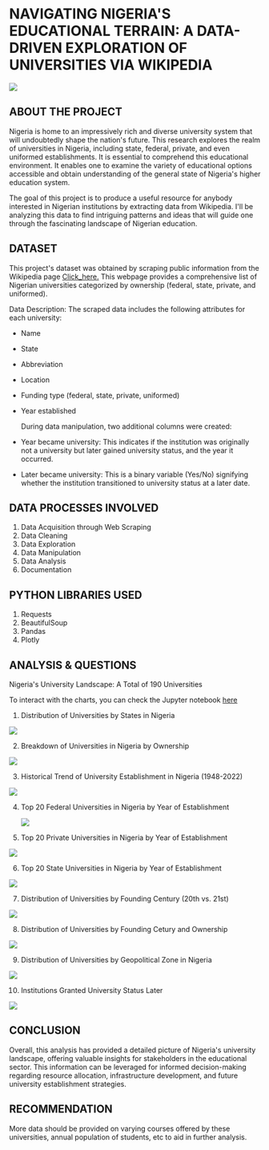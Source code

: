 # NAVIGATING NIGERIA'S EDUCATIONAL TERRAIN: A DATA-DRIVEN EXPLORATION OF UNIVERSITIES VIA WIKIPEDIA

![](Nigerian_Universities_new.jpg)

## ABOUT THE PROJECT

Nigeria is home to an impressively rich and diverse university system that will undoubtedly shape the nation's future. This research explores the realm of universities in Nigeria, including state, federal, private, and even uniformed establishments. It is essential to comprehend this educational environment. It enables one to examine the variety of educational options accessible and obtain understanding of the general state of Nigeria's higher education system.

The goal of this project is to produce a useful resource for anybody interested in Nigerian institutions by extracting data from Wikipedia. I'll be analyzing this data to find intriguing patterns and ideas that will guide one through the fascinating landscape of Nigerian education.


## DATASET

This project's dataset was obtained by scraping public information from the Wikipedia page [Click_here.](https://en.wikipedia.org/wiki/List_of_universities_in_Nigeria) This webpage provides a comprehensive list of Nigerian universities categorized by ownership (federal, state, private, and uniformed).

Data Description: The scraped data includes the following attributes for each university:
- Name
- State
- Abbreviation
- Location
- Funding type (federal, state, private, uniformed)
- Year established

  During data manipulation, two additional columns were created:
- Year became university: This indicates if the institution was originally not a university but later gained university status, and the year it occurred.
- Later became university: This is a binary variable (Yes/No) signifying whether the institution transitioned to university status at a later date.


## DATA PROCESSES INVOLVED

1. Data Acquisition through Web Scraping
2. Data Cleaning
3. Data Exploration
4. Data Manipulation
5. Data Analysis 
6. Documentation

## PYTHON LIBRARIES USED
1. Requests
2. BeautifulSoup
3. Pandas
4. Plotly

## ANALYSIS & QUESTIONS

Nigeria's University Landscape: A Total of 190 Universities

To interact with the charts, you can check the Jupyter notebook [here](https://colab.research.google.com/drive/1QFCnd0N8ZsdZxHiTsRHZcpgBWm_cKMum?usp=sharing )

1. Distribution of Universities by States in Nigeria

  ![](1_Distribution_of_Universities_by_States_in_Nigeria.png)



2. Breakdown of Universities in Nigeria by Ownership

  ![](2_Breakdown_of_Universities_in_Nigeria_by_Ownership.png)



3. Historical Trend of University Establishment in Nigeria (1948-2022)

  ![](3_Historical_Trend_of_University_Establishment_in_Nigeria_(1948-2022).png)



4. Top 20 Federal Universities in Nigeria by Year of Establishment

   ![](4_Top_20_Federal_Universities_in_Nigeria_by_Year_of_Establishment.png)



5. Top 20 Private Universities in Nigeria by Year of Establishment

  ![](5_Top_20_Private_Universities_in_Nigeria_by_Year_of_Establishment.png)



6. Top 20 State Universities in Nigeria by Year of Establishment

  ![](6_Top_20_State_Universities_in_Nigeria_by_Year_of_Establishment.png)



7. Distribution of Universities by Founding Century (20th vs. 21st)

![](7_Distribution_of_Universities_by_Founding_Century_(20th_vs_21st).png.png)



8. Distribution of Universities by Founding Cetury and Ownership

  ![](8_Distribution_of_Universities_by_Founding_Century_and_Ownership.png)



9. Distribution of Universities by Geopolitical Zone in Nigeria

  ![](9_Distribution_of_Universities_by_Geopolitical_Zone_in_Nigeria.png)



10. Institutions Granted University Status Later

  ![](10_Institutions_Granted_University_Status_Later.png)


## CONCLUSION
Overall, this analysis has provided a detailed picture of Nigeria's university landscape, offering valuable insights for stakeholders in the educational sector. This information can be leveraged for informed decision-making regarding resource allocation, infrastructure development, and future university establishment strategies.

## RECOMMENDATION
More data should be provided on varying courses offered by these universities, annual population of students, etc to aid in further analysis.
